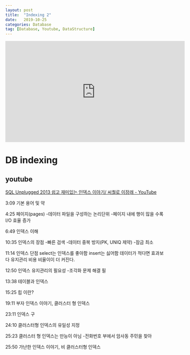 ```yaml
---
layout: post
title:  "Indexing 2"
date:   2019-10-25
categories: Database
tag: [Database, Youtube, DataStructure]
---
```

<iframe width="560" height="315" src="https://www.youtube.com/embed/TRfVeco4wZM" frameborder="0" allow="accelerometer; autoplay; encrypted-media; gyroscope; picture-in-picture" allowfullscreen></iframe>



# DB indexing
## youtube 
[SQL Unplugged 2013 쉽고 재미있는 인덱스 이야기/ 씨퀄로 이장래 - YouTube](https://www.youtube.com/watch?v=TRfVeco4wZM)

3:09 기본 용어 및 약

4:25 페이지(pages)
-데이터 파일을 구성하는 논리단위
-페이지 내에 행이 많을 수록 I/O 효율 증가

6:49 인덱스 이해

10:35 인덱스의 장점
-빠른 검색
-데이터 중복 방지(PK, UNIQ 제약)
-잠금 최소


11:14 인덱스 단점
select는 인덱스를 좋아함
insert는 싫어함 
데이터가 적다면 효과보다 유지관리 비용 비율이이 더 커진다. 

12:50 인덱스 유지관리의 필요성
-조각화 문제 해결 필

13:38 테이블과 인덱스

15:25 힙 이란?

19:11 부자 인덱스 이야기, 클러스터 형 인덱스

23:11 인덱스 구

24:10 클러스터형 인덱스의 유일성 지정

25:23 클러스터 형 인덱스는 만능이 아님 
-전화번호 부에서 암사동 주민을 찾아


25:50 가난한 인덱스 이야기, 비 클러스터형 인덱스


